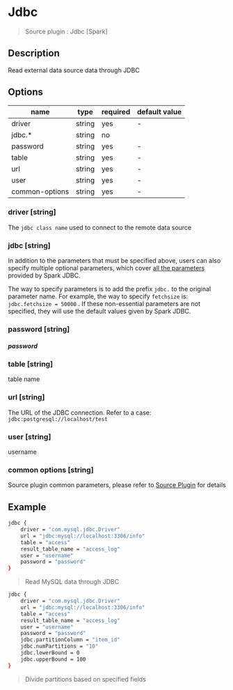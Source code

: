 # Jdbc

> Source plugin : Jdbc [Spark]

## Description

Read external data source data through JDBC

## Options

| name           | type   | required | default value |
| -------------- | ------ | -------- | ------------- |
| driver         | string | yes      | -             |
| jdbc.*         | string | no       |               |
| password       | string | yes      | -             |
| table          | string | yes      | -             |
| url            | string | yes      | -             |
| user           | string | yes      | -             |
| common-options | string | yes      | -             |

### driver [string]

The `jdbc class name` used to connect to the remote data source

### jdbc [string]

In addition to the parameters that must be specified above, users can also specify multiple optional parameters, which cover [all the parameters](https://spark.apache.org/docs/latest/sql-programming-guide.html#jdbc-to-other-databases) provided by Spark JDBC.

The way to specify parameters is to add the prefix `jdbc.` to the original parameter name. For example, the way to specify `fetchsize` is: `jdbc.fetchsize = 50000` . If these non-essential parameters are not specified, they will use the default values given by Spark JDBC.

### password [string]

##### password

### table [string]

table name

### url [string]

The URL of the JDBC connection. Refer to a case: `jdbc:postgresql://localhost/test`

### user [string]

username

### common options [string]

Source plugin common parameters, please refer to [Source Plugin](./source-plugin.md) for details

## Example

```bash
jdbc {
    driver = "com.mysql.jdbc.Driver"
    url = "jdbc:mysql://localhost:3306/info"
    table = "access"
    result_table_name = "access_log"
    user = "username"
    password = "password"
}
```

> Read MySQL data through JDBC

```bash
jdbc {
    driver = "com.mysql.jdbc.Driver"
    url = "jdbc:mysql://localhost:3306/info"
    table = "access"
    result_table_name = "access_log"
    user = "username"
    password = "password"
    jdbc.partitionColumn = "item_id"
    jdbc.numPartitions = "10"
    jdbc.lowerBound = 0
    jdbc.upperBound = 100
}
```

> Divide partitions based on specified fields
